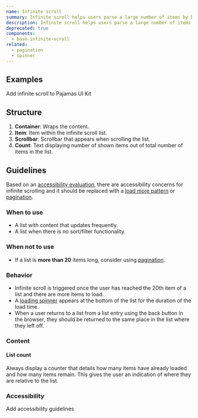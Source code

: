 ```yaml
---
name: Infinite scroll
summary: Infinite scroll helps users parse a large number of items by breaking up lists and distributing the results.
description: Infinite scroll helps users parse a large number of items by breaking up lists and distributing the results.
deprecated: true
components:
  - base-infinite-scroll
related:
  - pagination
  - spinner
---
```






## Examples

<story-viewer component="base-infinite-scroll" title="Default"></story-viewer>

<todo>Add infinite scroll to Pajamas UI Kit</todo>

## Structure

<figure-img alt="Numbered diagram of an infinite scroll structure" label="Infinite scroll structure" src="/img/infinite-scroll-structure.svg"></figure-img>

1. **Container**: Wraps the content.
1. **Item**: Item within the infinite scroll list.
1. **Scrollbar**: Scrollbar that appears when scrolling the list.
1. **Count**: Text displaying number of shown items out of total number of items in the list.

## Guidelines

Based on an [accessibility evaluation](https://gitlab.com/gitlab-org/gitlab-ui/-/issues/1196), there are accessibility concerns for infinite scrolling and it should be replaced with a [load more pattern](/usability/loading#loading-more) or [pagination](/components/pagination).

### When to use

- A list with content that updates frequently.
- A list when there is no sort/filter functionality.

### When not to use

- If a list is **more than 20** items long, consider using [pagination](/components/pagination).

### Behavior

- Infinite scroll is triggered once the user has reached the 20th item of a list and there are more items to load.
- A [loading spinner](/components/spinner) appears at the bottom of the list for the duration of the load time.
- When a user returns to a list from a list entry using the back button in the browser, they should be returned to the same place in the list where they left off.

### Content

#### List count

Always display a counter that details how many items have already loaded and how many items remain. This gives the user an indication of where they are relative to the list.

### Accessibility

<todo>Add accessibility guidelines</todo>
